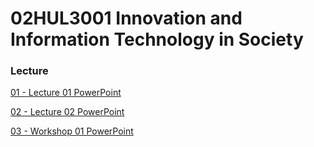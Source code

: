 # 02HUL3001 Innovation and Information Technology in Society

### Lecture

[01 - Lecture 01 PowerPoint](https://ctihe-my.sharepoint.com/:b:/g/personal/garrickho_tutor_hkct_edu_hk/EQtGEVTwbVlLgiVlqA02zRkBuRbR8ME1j-bPMBAg5qjfRw)

[02 - Lecture 02 PowerPoint]( https://ctihe-my.sharepoint.com/:b:/g/personal/garrickho_tutor_hkct_edu_hk/Ee2_MTZSkGdNkP1JbgVVyvYB6OffMFslyafcKZSf34Lv0Q )

[03 - Workshop 01 PowerPoint](https://ctihe-my.sharepoint.com/:b:/g/personal/garrickho_tutor_hkct_edu_hk/EeDS61TDDSdGuhw1oTOoKWEBUFpgNc7hlKkevMh74LwjYQ )
